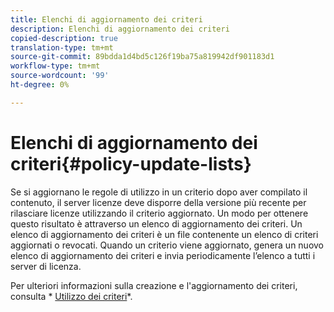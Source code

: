 ```yaml
---
title: Elenchi di aggiornamento dei criteri
description: Elenchi di aggiornamento dei criteri
copied-description: true
translation-type: tm+mt
source-git-commit: 89bdda1d4bd5c126f19ba75a819942df901183d1
workflow-type: tm+mt
source-wordcount: '99'
ht-degree: 0%

---
```



# Elenchi di aggiornamento dei criteri{#policy-update-lists}

Se si aggiornano le regole di utilizzo in un criterio dopo aver compilato il contenuto, il server licenze deve disporre della versione più recente per rilasciare licenze utilizzando il criterio aggiornato. Un modo per ottenere questo risultato è attraverso un elenco di aggiornamento dei criteri. Un elenco di aggiornamento dei criteri è un file contenente un elenco di criteri aggiornati o revocati. Quando un criterio viene aggiornato, genera un nuovo elenco di aggiornamento dei criteri e invia periodicamente l’elenco a tutti i server di licenza.

Per ulteriori informazioni sulla creazione e l&#39;aggiornamento dei criteri, consulta * [Utilizzo dei criteri](../../aaxs-protecting-content/content-working-with-policies/content-working-with-policies-overview.md)*.
